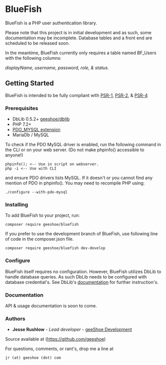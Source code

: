 # BlueFish
BlueFish is a PHP user authentication library.

Please note that this project is in initial development and as such, some 
documentation may be incomplete. Database tables and a front end are scheduled to
be released soon.

In the meantime, BlueFish currently only requires a table named BF_Users with the
 following columns:
 
 _displayName, username, password, role, & status._

## Getting Started

BlueFish is intended to be fully compliant with 
[PSR-1](https://www.php-fig.org/psr/psr-1/),
[PSR-2](https://www.php-fig.org/psr/psr-2/),
 & [PSR-4](https://www.php-fig.org/psr/psr-4/)

### Prerequisites

* DbLib 0.5.2+ [geeshoe/dblib](https://geeshoe.com/projects/DbLib)
* PHP 7.2+
* [PDO_MYSQL extension](http://php.net/manual/en/ref.pdo-mysql.php)
* MariaDb / MySQL

To check if the PDO MySQL driver is enabled, run the following command in the CLI or
 on your web server. (Do not make phpinfo() accessible to anyone!)

```
phpinfo(); <-- Use in script on webserver.
php -i <-- Use with CLI
```
and ensure PDO drivers lists MySQL. If it doesn't or you cannot find any mention of PDO in phpinfo(). You may need to 
recompile PHP using:
```
./configure --with-pdo-mysql
```

### Installing

To add BlueFish to your project, run:

```
composer require geeshoe/bluefish
```

If you prefer to use the development branch of BlueFish, use following line of code in the composer.json file.

```
composer require geeshoe/bluefish dev-develop
```

### Configure

BlueFish itself requires no configuration. However, BlueFish utilizes DbLib to handle
database queries. As such DbLib needs to be configured with database credential's. 
See DbLib's [documentation](https://geeshoe.com/projects/DbLib/docs) for further instruction's.

### Documentation

API & usage documentation is soon to come.

### Authors

* **Jesse Rushlow** - *Lead developer* - [geeShoe Development](http://geeshoe.com)

Source available at (https://github.com/geeshoe)

For questions, comments, or rant's, drop me a line at 
```
jr (at) geeshoe (dot) com
```